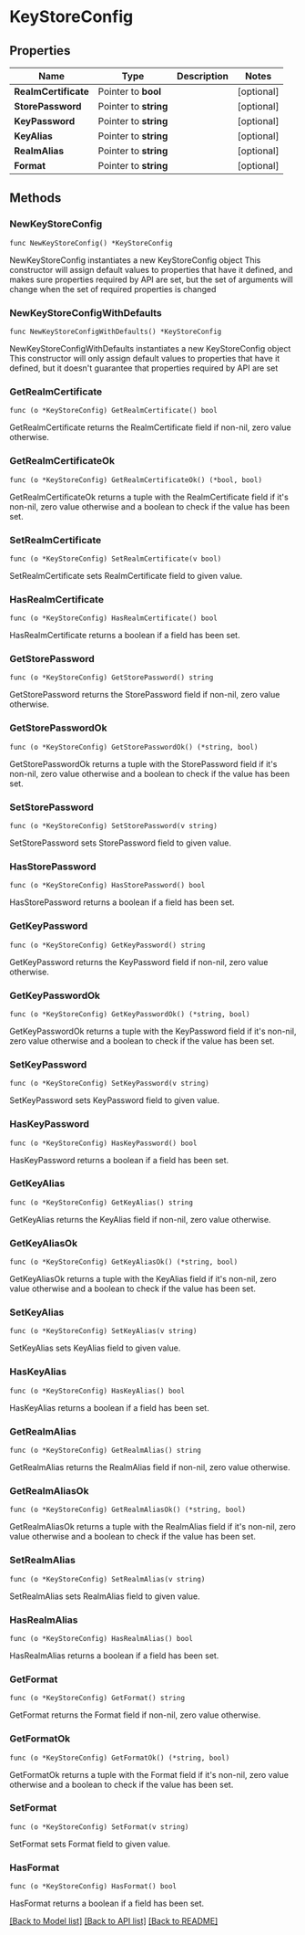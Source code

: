 # KeyStoreConfig

## Properties

Name | Type | Description | Notes
------------ | ------------- | ------------- | -------------
**RealmCertificate** | Pointer to **bool** |  | [optional] 
**StorePassword** | Pointer to **string** |  | [optional] 
**KeyPassword** | Pointer to **string** |  | [optional] 
**KeyAlias** | Pointer to **string** |  | [optional] 
**RealmAlias** | Pointer to **string** |  | [optional] 
**Format** | Pointer to **string** |  | [optional] 

## Methods

### NewKeyStoreConfig

`func NewKeyStoreConfig() *KeyStoreConfig`

NewKeyStoreConfig instantiates a new KeyStoreConfig object
This constructor will assign default values to properties that have it defined,
and makes sure properties required by API are set, but the set of arguments
will change when the set of required properties is changed

### NewKeyStoreConfigWithDefaults

`func NewKeyStoreConfigWithDefaults() *KeyStoreConfig`

NewKeyStoreConfigWithDefaults instantiates a new KeyStoreConfig object
This constructor will only assign default values to properties that have it defined,
but it doesn't guarantee that properties required by API are set

### GetRealmCertificate

`func (o *KeyStoreConfig) GetRealmCertificate() bool`

GetRealmCertificate returns the RealmCertificate field if non-nil, zero value otherwise.

### GetRealmCertificateOk

`func (o *KeyStoreConfig) GetRealmCertificateOk() (*bool, bool)`

GetRealmCertificateOk returns a tuple with the RealmCertificate field if it's non-nil, zero value otherwise
and a boolean to check if the value has been set.

### SetRealmCertificate

`func (o *KeyStoreConfig) SetRealmCertificate(v bool)`

SetRealmCertificate sets RealmCertificate field to given value.

### HasRealmCertificate

`func (o *KeyStoreConfig) HasRealmCertificate() bool`

HasRealmCertificate returns a boolean if a field has been set.

### GetStorePassword

`func (o *KeyStoreConfig) GetStorePassword() string`

GetStorePassword returns the StorePassword field if non-nil, zero value otherwise.

### GetStorePasswordOk

`func (o *KeyStoreConfig) GetStorePasswordOk() (*string, bool)`

GetStorePasswordOk returns a tuple with the StorePassword field if it's non-nil, zero value otherwise
and a boolean to check if the value has been set.

### SetStorePassword

`func (o *KeyStoreConfig) SetStorePassword(v string)`

SetStorePassword sets StorePassword field to given value.

### HasStorePassword

`func (o *KeyStoreConfig) HasStorePassword() bool`

HasStorePassword returns a boolean if a field has been set.

### GetKeyPassword

`func (o *KeyStoreConfig) GetKeyPassword() string`

GetKeyPassword returns the KeyPassword field if non-nil, zero value otherwise.

### GetKeyPasswordOk

`func (o *KeyStoreConfig) GetKeyPasswordOk() (*string, bool)`

GetKeyPasswordOk returns a tuple with the KeyPassword field if it's non-nil, zero value otherwise
and a boolean to check if the value has been set.

### SetKeyPassword

`func (o *KeyStoreConfig) SetKeyPassword(v string)`

SetKeyPassword sets KeyPassword field to given value.

### HasKeyPassword

`func (o *KeyStoreConfig) HasKeyPassword() bool`

HasKeyPassword returns a boolean if a field has been set.

### GetKeyAlias

`func (o *KeyStoreConfig) GetKeyAlias() string`

GetKeyAlias returns the KeyAlias field if non-nil, zero value otherwise.

### GetKeyAliasOk

`func (o *KeyStoreConfig) GetKeyAliasOk() (*string, bool)`

GetKeyAliasOk returns a tuple with the KeyAlias field if it's non-nil, zero value otherwise
and a boolean to check if the value has been set.

### SetKeyAlias

`func (o *KeyStoreConfig) SetKeyAlias(v string)`

SetKeyAlias sets KeyAlias field to given value.

### HasKeyAlias

`func (o *KeyStoreConfig) HasKeyAlias() bool`

HasKeyAlias returns a boolean if a field has been set.

### GetRealmAlias

`func (o *KeyStoreConfig) GetRealmAlias() string`

GetRealmAlias returns the RealmAlias field if non-nil, zero value otherwise.

### GetRealmAliasOk

`func (o *KeyStoreConfig) GetRealmAliasOk() (*string, bool)`

GetRealmAliasOk returns a tuple with the RealmAlias field if it's non-nil, zero value otherwise
and a boolean to check if the value has been set.

### SetRealmAlias

`func (o *KeyStoreConfig) SetRealmAlias(v string)`

SetRealmAlias sets RealmAlias field to given value.

### HasRealmAlias

`func (o *KeyStoreConfig) HasRealmAlias() bool`

HasRealmAlias returns a boolean if a field has been set.

### GetFormat

`func (o *KeyStoreConfig) GetFormat() string`

GetFormat returns the Format field if non-nil, zero value otherwise.

### GetFormatOk

`func (o *KeyStoreConfig) GetFormatOk() (*string, bool)`

GetFormatOk returns a tuple with the Format field if it's non-nil, zero value otherwise
and a boolean to check if the value has been set.

### SetFormat

`func (o *KeyStoreConfig) SetFormat(v string)`

SetFormat sets Format field to given value.

### HasFormat

`func (o *KeyStoreConfig) HasFormat() bool`

HasFormat returns a boolean if a field has been set.


[[Back to Model list]](../README.md#documentation-for-models) [[Back to API list]](../README.md#documentation-for-api-endpoints) [[Back to README]](../README.md)


